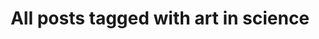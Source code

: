 ---
layout: tag
title: "All posts tagged with art in science"
permalink: /weblog/tags/art-in-science/
taxonomy: art in science
---